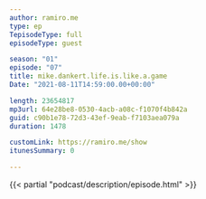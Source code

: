 ```yaml
---
author: ramiro.me
type: ep
TepisodeType: full
episodeType: guest

season: "01"
episode: "07"
title: mike.dankert.life.is.like.a.game
Date: "2021-08-11T14:59:00.00+00:00"

length: 23654817
mp3url: 64e28be8-0530-4acb-a08c-f1070f4b842a
guid: c90b1e78-72d3-43ef-9eab-f7103aea079a
duration: 1478

customLink: https://ramiro.me/show
itunesSummary: 0

---
```

{{< partial "podcast/description/episode.html" >}}
